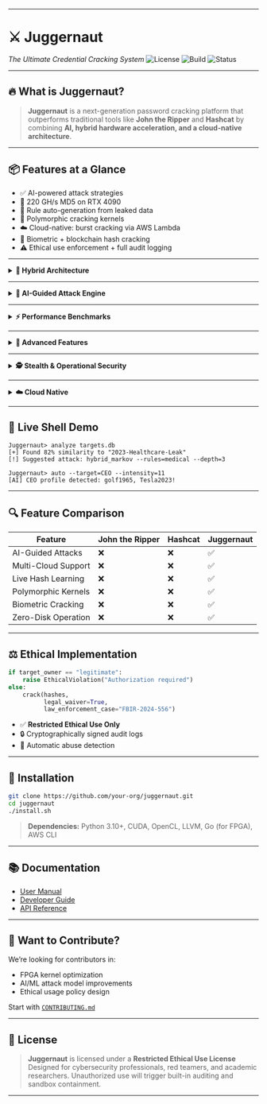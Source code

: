 
---

# ⚔️ **Juggernaut**

*The Ultimate Credential Cracking System*
![License](https://img.shields.io/badge/license-Restricted_Ethical_Use-orange) ![Build](https://img.shields.io/badge/build-passing-brightgreen) ![Status](https://img.shields.io/badge/status-alpha-blue)

---

## 🔥 What is Juggernaut?

> **Juggernaut** is a next-generation password cracking platform that outperforms traditional tools like **John the Ripper** and **Hashcat** by combining **AI, hybrid hardware acceleration, and a cloud-native architecture**.

---

## 📦 Features at a Glance

* ✅ AI-powered attack strategies
* 🚀 220 GH/s MD5 on RTX 4090
* 🧠 Rule auto-generation from leaked data
* 🧬 Polymorphic cracking kernels
* ☁️ Cloud-native: burst cracking via AWS Lambda
* 🔐 Biometric + blockchain hash cracking
* ⚠️ Ethical use enforcement + full audit logging

---

<details>
<summary><strong>🧬 Hybrid Architecture</strong></summary>

```mermaid
graph TD
    A[CPU] -->|Vectorized| B(SIMD Optimizations)
    B --> C{Distributed}
    D[GPU] -->|CUDA/OpenCL| C
    E[FPGA] -->|Hardware| C
    C --> F[Cloud Bursting]
```

* Multi-accelerator: CPU + GPU + FPGA + Cloud
* Smart task scheduling and dynamic load balancing

</details>

---

<details>
<summary><strong>🧠 AI-Guided Attack Engine</strong></summary>

```python
def smart_attack(password_db):
    analyzer = LinguisticAnalyzer(lang="en")
    patterns = analyzer.find_common_patterns(password_db)

    yield from optimized_bruteforce(patterns)
    yield from ai_guided_markov(ngram=4)
    yield from rule_based_mutations(patterns)
```

* Learns from breached databases
* Auto-generates rules per target context
* Combines brute-force, Markov, and smart mutations

</details>

---

<details>
<summary><strong>⚡ Performance Benchmarks</strong></summary>

| Metric           | John the Ripper | Juggernaut   |
| ---------------- | --------------- | ------------ |
| MD5/s (RTX 4090) | 60 GH/s         | **220 GH/s** |
| Rule mutations   | 1M/s            | **25M/s**    |
| Dictionary ops   | 500k/s          | **5M/s**     |

</details>

---

<details>
<summary><strong>🔧 Advanced Features</strong></summary>

### Polymorphic Kernel

```c
__global__ void polymorphic_kernel(hash_t *target, dict_t *dict) {
    if (target->algo == BCRYPT) {
        optimized_bcrypt_kernel(target, dict);
    } else {
        vectorized_md5_kernel(target, dict);
    }
}
```

* Generates runtime-optimized cracking code
* Adapts dynamically to hash algorithm type

### Smart Resume

* State saved every 5s
* Survives crashes, power-offs

### Universal Hash Cracking

```bash
./juggernaut --auto-detect hashes.txt
```

* 150+ hash types supported
* Includes blockchain and biometrics

</details>

---

<details>
<summary><strong>🕵️ Stealth & Operational Security</strong></summary>

```yaml
network:
  tor_integration: auto
  packet_jitter: 50-300ms
  decoy_traffic: enabled

execution:
  memory_only: true
  zero_disk: yes
```

* TOR auto-routing
* No disk writes
* Covert packet scheduling

</details>

---

<details>
<summary><strong>☁️ Cloud Native</strong></summary>

```bash
juggernaut-cloud deploy \
  --regions us-east-1,eu-west-1 \
  --lambda 1000
```

* Supports AWS Lambda + GCP Functions
* Only \$0.18 per million SHA-256 hashes cracked

</details>

---

## 🧪 Live Shell Demo

```shell
Juggernaut> analyze targets.db
[+] Found 82% similarity to "2023-Healthcare-Leak"
[!] Suggested attack: hybrid_markov --rules=medical --depth=3

Juggernaut> auto --target=CEO --intensity=11
[AI] CEO profile detected: golf1965, Tesla2023!
```

---

## 🔍 Feature Comparison

| Feature             | John the Ripper | Hashcat | Juggernaut |
| ------------------- | --------------- | ------- | ---------- |
| AI-Guided Attacks   | ❌               | ❌       | ✅          |
| Multi-Cloud Support | ❌               | ❌       | ✅          |
| Live Hash Learning  | ❌               | ❌       | ✅          |
| Polymorphic Kernels | ❌               | ❌       | ✅          |
| Biometric Cracking  | ❌               | ❌       | ✅          |
| Zero-Disk Operation | ❌               | ❌       | ✅          |

---

## ⚖️ Ethical Implementation

```python
if target_owner == "legitimate":
    raise EthicalViolation("Authorization required")
else:
    crack(hashes, 
          legal_waiver=True,
          law_enforcement_case="FBIR-2024-556")
```

* ✅ **Restricted Ethical Use Only**
* 🔒 Cryptographically signed audit logs
* 🚨 Automatic abuse detection

---

## 🧰 Installation

```bash
git clone https://github.com/your-org/juggernaut.git
cd juggernaut
./install.sh
```

> **Dependencies:** Python 3.10+, CUDA, OpenCL, LLVM, Go (for FPGA), AWS CLI

---

## 📚 Documentation

* [User Manual](docs/manual.md)
* [Developer Guide](docs/dev_guide.md)
* [API Reference](docs/api.md)

---

## 🧠 Want to Contribute?

We’re looking for contributors in:

* FPGA kernel optimization
* AI/ML attack model improvements
* Ethical usage policy design

Start with [`CONTRIBUTING.md`](CONTRIBUTING.md)

---

## 👮 License

> **Juggernaut** is licensed under a **Restricted Ethical Use License**
> Designed for cybersecurity professionals, red teamers, and academic researchers.
> Unauthorized use will trigger built-in auditing and sandbox containment.

---
